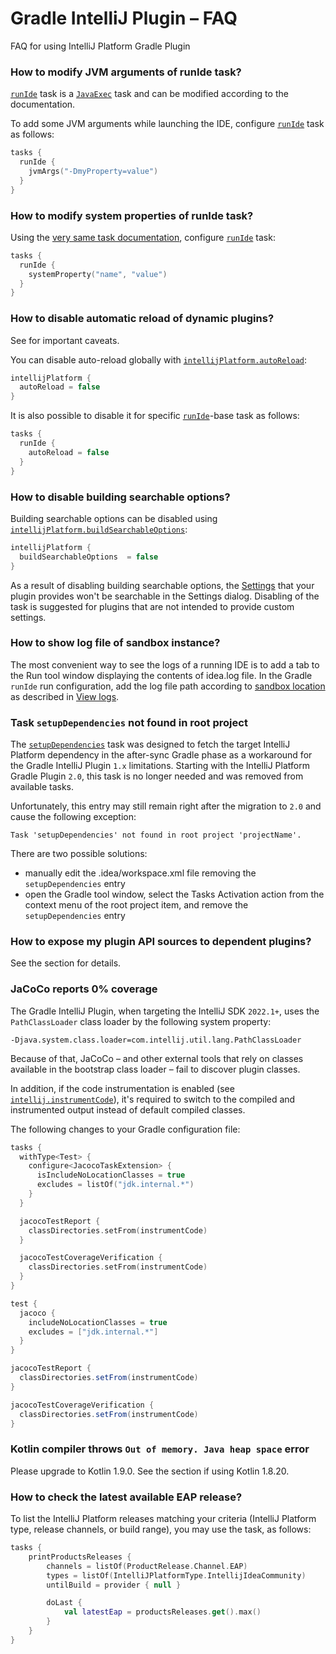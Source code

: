 <!-- Copyright 2000-2024 JetBrains s.r.o. and contributors. Use of this source code is governed by the Apache 2.0 license. -->

# Gradle IntelliJ Plugin – FAQ

<link-summary>FAQ for using IntelliJ Platform Gradle Plugin</link-summary>

### How to modify JVM arguments of runIde task?

[`runIde`](tools_intellij_platform_gradle_plugin_tasks.md#runIde) task is a [`JavaExec`](https://docs.gradle.org/current/dsl/org.gradle.api.tasks.JavaExec.html) task and can be modified according to the documentation.

To add some JVM arguments while launching the IDE, configure [`runIde`](tools_intellij_platform_gradle_plugin_tasks.md#runIde) task as follows:

```kotlin
tasks {
  runIde {
    jvmArgs("-DmyProperty=value")
  }
}
```

### How to modify system properties of runIde task?

Using the [very same task documentation](https://docs.gradle.org/current/dsl/org.gradle.api.tasks.JavaExec.html), configure [`runIde`](tools_intellij_platform_gradle_plugin_tasks.md#runIde) task:

```kotlin
tasks {
  runIde {
    systemProperty("name", "value")
  }
}
```

### How to disable automatic reload of dynamic plugins?

See [](ide_development_instance.md#enabling-auto-reload) for important caveats.

You can disable auto-reload globally with [`intellijPlatform.autoReload`](tools_intellij_platform_gradle_plugin_extension.md#intellijPlatform-autoReload):

```kotlin
intellijPlatform {
  autoReload = false
}
```

It is also possible to disable it for specific [`runIde`](tools_gradle_intellij_plugin.md#tasks-runide)-base task as follows:

```kotlin
tasks {
  runIde {
    autoReload = false
  }
}
```

### How to disable building searchable options?

Building searchable options can be disabled using [`intellijPlatform.buildSearchableOptions`](tools_intellij_platform_gradle_plugin_extension.md#intellijPlatform-instrumentCode):

```kotlin
intellijPlatform {
  buildSearchableOptions  = false
}
```

As a result of disabling building searchable options, the [Settings](settings.md) that your plugin provides won't be searchable in the <ui-path>Settings</ui-path> dialog.
Disabling of the task is suggested for plugins that are not intended to provide custom settings.

### How to show log file of sandbox instance?

The most convenient way to see the logs of a running IDE is to add a tab to the <control>Run</control> tool window displaying the contents of <path>idea.log</path> file.
In the Gradle `runIde` run configuration, add the log file path according to [sandbox location](ide_development_instance.md#the-development-instance-sandbox-directory) as described in [View logs](https://www.jetbrains.com/help/idea/setting-log-options.html).

### Task `setupDependencies` not found in root project

The [`setupDependencies`](tools_gradle_intellij_plugin.md#tasks-setupdependencies) task was designed to fetch the target IntelliJ Platform dependency in the after-sync Gradle phase as a workaround for the Gradle IntelliJ Plugin `1.x` limitations.
Starting with the IntelliJ Platform Gradle Plugin `2.0`, this task is no longer needed and was removed from available tasks.

Unfortunately, this entry may still remain right after the migration to `2.0` and cause the following exception:

```
Task 'setupDependencies' not found in root project 'projectName'.
```

There are two possible solutions:
- manually edit the <path>.idea/workspace.xml</path> file removing the `setupDependencies` entry
- open the <control>Gradle</control> tool window, select the <ui-path>Tasks Activation</ui-path> action from the context menu of the root project item, and remove the `setupDependencies` entry

### How to expose my plugin API sources to dependent plugins?

See the [](bundling_plugin_openapi_sources.md) section for details.

### JaCoCo reports 0% coverage

The Gradle IntelliJ Plugin, when targeting the IntelliJ SDK `2022.1+`, uses the `PathClassLoader` class loader by the following system property:

```
-Djava.system.class.loader=com.intellij.util.lang.PathClassLoader
```

Because of that, JaCoCo – and other external tools that rely on classes available in the bootstrap class loader – fail to discover plugin classes.

In addition, if the code instrumentation is enabled (see [`intellij.instrumentCode`](tools_intellij_platform_gradle_plugin_extension.md#intellijPlatform-instrumentCode)), it's required to switch to the compiled and instrumented output instead of default compiled classes.

The following changes to your Gradle configuration file:

<tabs group="languages">
<tab title="Kotlin" group-key="kotlin">

```kotlin
tasks {
  withType<Test> {
    configure<JacocoTaskExtension> {
      isIncludeNoLocationClasses = true
      excludes = listOf("jdk.internal.*")
    }
  }

  jacocoTestReport {
    classDirectories.setFrom(instrumentCode)
  }

  jacocoTestCoverageVerification {
    classDirectories.setFrom(instrumentCode)
  }
}
```

</tab>
<tab title="Groovy" group-key="groovy">

```groovy
test {
  jacoco {
    includeNoLocationClasses = true
    excludes = ["jdk.internal.*"]
  }
}

jacocoTestReport {
  classDirectories.setFrom(instrumentCode)
}

jacocoTestCoverageVerification {
  classDirectories.setFrom(instrumentCode)
}
```

</tab>
</tabs>


### Kotlin compiler throws `Out of memory. Java heap space` error

Please upgrade to Kotlin 1.9.0. See the [](using_kotlin.md#incremental-compilation) section if using Kotlin 1.8.20.


### How to check the latest available EAP release?

To list the IntelliJ Platform releases matching your criteria (IntelliJ Platform type, release channels, or build range), you may use the [](tools_intellij_platform_gradle_plugin_tasks.md#printProductsReleases) task, as follows:

```kotlin
tasks {
    printProductsReleases {
        channels = listOf(ProductRelease.Channel.EAP)
        types = listOf(IntelliJPlatformType.IntellijIdeaCommunity)
        untilBuild = provider { null }

        doLast {
            val latestEap = productsReleases.get().max()
        }
    }
}
```

<include from="snippets.md" element-id="missingContent"/>
